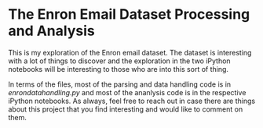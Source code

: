 # The Enron Email Dataset Processing and Analysis

This is my exploration of the Enron email dataset. The dataset is interesting with a lot of things to discover and the exploration in the two iPython notebooks will be interesting to those who are into this sort of thing.

In terms of the files, most of the parsing and data handling code is in _enrondatahandling.py_ and most of the ananlysis code is in the respective iPython notebooks. As always, feel free to reach out in case there are things about this project that you find interesting and would like to comment on them.
